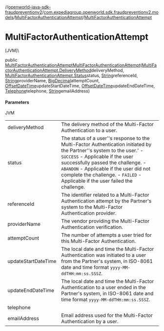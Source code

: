 //[openworld-java-sdk-fraudpreventionv2](../../../index.md)/[com.expediagroup.openworld.sdk.fraudpreventionv2.models](../index.md)/[MultiFactorAuthenticationAttempt](index.md)/[MultiFactorAuthenticationAttempt](-multi-factor-authentication-attempt.md)

# MultiFactorAuthenticationAttempt

[JVM]\

public [MultiFactorAuthenticationAttempt](index.md)[MultiFactorAuthenticationAttempt](-multi-factor-authentication-attempt.md)([MultiFactorAuthenticationAttempt.DeliveryMethod](-delivery-method/index.md)deliveryMethod, [MultiFactorAuthenticationAttempt.Status](-status/index.md)status, [String](https://docs.oracle.com/javase/8/docs/api/java/lang/String.html)referenceId, [String](https://docs.oracle.com/javase/8/docs/api/java/lang/String.html)providerName, [BigDecimal](https://docs.oracle.com/javase/8/docs/api/java/math/BigDecimal.html)attemptCount, [OffsetDateTime](https://docs.oracle.com/javase/8/docs/api/java/time/OffsetDateTime.html)updateStartDateTime, [OffsetDateTime](https://docs.oracle.com/javase/8/docs/api/java/time/OffsetDateTime.html)updateEndDateTime, [Telephone](../-telephone/index.md)telephone, [String](https://docs.oracle.com/javase/8/docs/api/java/lang/String.html)emailAddress)

#### Parameters

JVM

| | |
|---|---|
| deliveryMethod | The delivery method of the Multi-Factor Authentication to a user. |
| status | The status of a user''s response to the Multi-Factor Authentication initiated by the Partner''s system to the user.' - `SUCCESS` - Applicable if the user successfully passed the challenge. - `ABANDON` - Applicable if the user did not complete the challenge. - `FAILED` - Applicable if the user failed the challenge. |
| referenceId | The identifier related to a Multi-Factor Authentication attempt by the Partner's system to the Multi-Factor Authentication provider. |
| providerName | The vendor providing the Multi-Factor Authentication verification. |
| attemptCount | The number of attempts a user tried for this Multi-Factor Authentication. |
| updateStartDateTime | The local date and time the Multi-Factor Authentication was initiated to a user from the Partner's system, in ISO-8061 date and time format `yyyy-MM-ddTHH:mm:ss.SSSZ`. |
| updateEndDateTime | The local date and time the Multi-Factor Authentication to a user ended in the Partner's system, in ISO-8061 date and time format `yyyy-MM-ddTHH:mm:ss.SSSZ`. |
| telephone |
| emailAddress | Email address used for the Multi-Factor Authentication by a user. |
